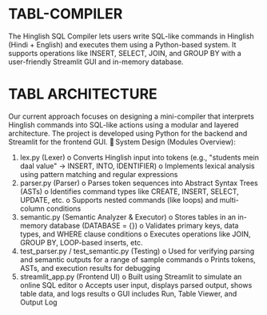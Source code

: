 # TABL-COMPILER
The Hinglish SQL Compiler lets users write SQL-like commands in Hinglish (Hindi + English) and executes them using a Python-based system. It supports operations like INSERT, SELECT, JOIN, and GROUP BY with a user-friendly Streamlit GUI and in-memory database.


# TABL ARCHITECTURE
Our current approach focuses on designing a mini-compiler that interprets Hinglish commands into SQL-like actions using a modular and layered architecture. The project is developed using Python for the backend and Streamlit for the frontend GUI.
🔧 System Design (Modules Overview):
1.	lex.py (Lexer)
o	Converts Hinglish input into tokens (e.g., "students mein daal value" → INSERT, INTO, IDENTIFIER)
o	Implements lexical analysis using pattern matching and regular expressions
2.	parser.py (Parser)
o	Parses token sequences into Abstract Syntax Trees (ASTs)
o	Identifies command types like CREATE, INSERT, SELECT, UPDATE, etc.
o	Supports nested commands (like loops) and multi-column conditions
3.	semantic.py (Semantic Analyzer & Executor)
o	Stores tables in an in-memory database (DATABASE = {})
o	Validates primary keys, data types, and WHERE clause conditions
o	Executes operations like JOIN, GROUP BY, LOOP-based inserts, etc.
4.	test_parser.py / test_semantic.py (Testing)
o	Used for verifying parsing and semantic outputs for a range of sample commands
o	Prints tokens, ASTs, and execution results for debugging
5.	streamlit_app.py (Frontend UI)
o	Built using Streamlit to simulate an online SQL editor
o	Accepts user input, displays parsed output, shows table data, and logs results
o	GUI includes Run, Table Viewer, and Output Log
